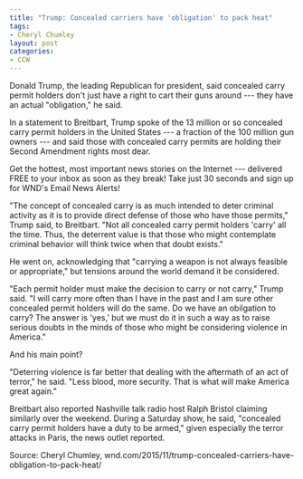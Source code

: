 ```yaml
---
title: "Trump: Concealed carriers have 'obligation' to pack heat"
tags:
- Cheryl Chumley
layout: post
categories:
- CCW
---
```


Donald Trump, the leading Republican for president, said concealed carry permit holders don't just have a right to cart their guns around --- they have an actual "obligation," he said.

In a statement to Breitbart, Trump spoke of the 13 million or so concealed carry permit holders in the United States --- a fraction of the 100 million gun owners --- and said those with concealed carry permits are holding their Second Amendment rights most dear.

Get the hottest, most important news stories on the Internet --- delivered FREE to your inbox as soon as they break! Take just 30 seconds and sign up for WND's Email News Alerts!

"The concept of concealed carry is as much intended to deter criminal activity as it is to provide direct defense of those who have those permits," Trump said, to Breitbart. "Not all concealed carry permit holders 'carry' all the time. Thus, the deterrent value is that those who might contemplate criminal behavior will think twice when that doubt exists."

He went on, acknowledging that "carrying a weapon is not always feasible or appropriate," but tensions around the world demand it be considered.

"Each permit holder must make the decision to carry or not carry," Trump said. "I will carry more often than I have in the past and I am sure other concealed permit holders will do the same. Do we have an obilgation to carry? The answer is 'yes,' but we must do it in such a way as to raise serious doubts in the minds of those who might be considering violence in America."

And his main point?

"Deterring violence is far better that dealing with the aftermath of an act of terror," he said. "Less blood, more security. That is what will make America great again."

Breitbart also reported Nashville talk radio host Ralph Bristol claiming similarly over the weekend. During a Saturday show, he said, "concealed carry permit holders have a duty to be armed," given especially the terror attacks in Paris, the news outlet reported.

Source: Cheryl Chumley, wnd.com/2015/11/trump-concealed-carriers-have-obligation-to-pack-heat/
